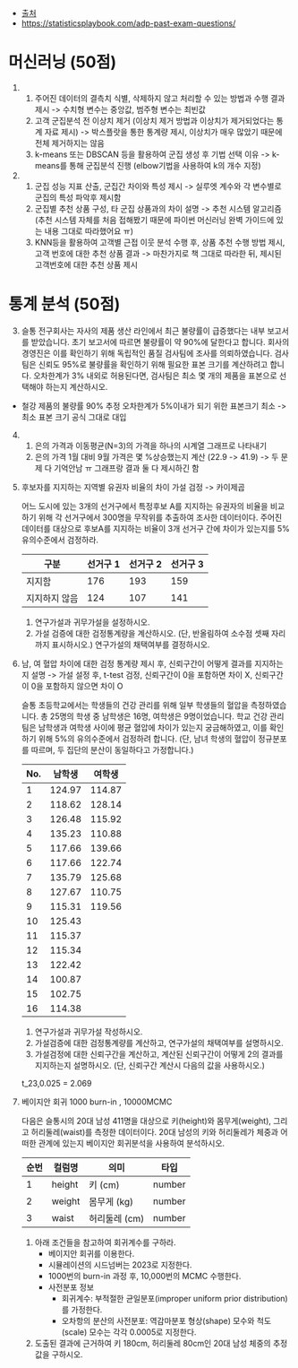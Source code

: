 - [출처](https://suhye.tistory.com/m/entry/%EC%A0%9C-26%ED%9A%8C-ADP-%EC%8B%A4%EA%B8%B0-%EB%B3%B5%EC%9B%90220925)
- <https://statisticsplaybook.com/adp-past-exam-questions/>

# 머신러닝 (50점)
1. 
    1. 주어진 데이터의 결측치 식별, 삭제하지 않고 처리할 수 있는 방법과 수행 결과 제시
        -> 수치형 변수는 중앙값, 범주형 변수는 최빈값
    2. 고객 군집분석 전 이상치 제거 (이상치 제거 방법과 이상치가 제거되었다는 통계 자료 제시)
        -> 박스플랏을 통한 통계량 제시, 이상치가 매우 많았기 때문에 전체 제거하지는 않음
    3. k-means 또는 DBSCAN 등을 활용하여 군집 생성 후 기법 선택 이유
        -> k-means를 통해 군집분석 진행 (elbow기법을 사용하여 k의 개수 지정)
2. 
    1. 군집 성능 지표 산출, 군집간 차이와 특성 제시
        -> 실루엣 계수와 각 변수별로 군집의 특성 파악후 제시함
    2. 군집별 추천 상품 구성, 타 군집 상품과의 차이 설명
        -> 추천 시스템 알고리즘(추천 시스템 자체를 처음 접해봤기 때문에 파이썬 머신러닝 완벽 가이드에 있는 내용 그대로 따라했어요 ㅠ)
    3. KNN등을 활용하여 고객별 근접 이웃 분석 수행 후, 상품 추천 수행 방법 제시, 고객 번호에 대한 추천 상품 결과 
        -> 마찬가지로 책 그대로 따라한 뒤, 제시된 고객번호에 대한 추천 상품 제시

# 통계 분석 (50점)
3. 슬통 전구회사는 자사의 제품 생산 라인에서 최근 불량률이 급증했다는 내부 보고서를 받았습니다. 초기 보고서에 따르면 불량률이 약 90%에 달한다고 합니다. 회사의 경영진은 이를 확인하기 위해 독립적인 품질 검사팀에 조사를 의뢰하였습니다. 검사팀은 신뢰도 95%로 불량률을 확인하기 위해 필요한 표본 크기를 계산하려고 합니다. 오차한계가 3% 내외로 허용된다면, 검사팀은 최소 몇 개의 제품을 표본으로 선택해야 하는지 계산하시오.
- 철강 제품의 불량률 90% 추정 오차한계가 5%이내가 되기 위한 표본크기 최소
    -> 최소 표본 크기 공식 그대로 대입
4. 
    1. 은의 가격과 이동평균(N=3)의 가격을 하나의 시계열 그래프로 나타내기
    2. 은의 가격 1월 대비 9월 가격은 몇 %상승했는지 계산 (22.9 -> 41.9)
        -> 두 문제 다 기억안남 ㅠ 그래프랑 결과 둘 다 제시하긴 함
5. 후보자를 지지하는 지역별 유권자 비율의 차이 가설 검정
    -> 카이제곱

    어느 도시에 있는 3개의 선거구에서 특정후보 A를 지지하는 유권자의 비율을 비교하기 위해 각 선거구에서 300명을 무작위를 추출하여 조사한 데이터이다. 주어진 데이터를 대상으로 후보A를 지지하는 비율이 3개 선거구 간에 차이가 있는지를 5% 유의수준에서 검정하라.

    | 구분         | 선거구 1 | 선거구 2 | 선거구 3 |
    |--------------|----------|----------|----------|
    | 지지함       | 176      | 193      | 159      |
    | 지지하지 않음 | 124      | 107      | 141      |

    1. 연구가설과 귀무가설을 설정하시오.
    2. 가설 검증에 대한 검정통계량을 계산하시오. (단, 반올림하여 소수점 셋째 자리까지 표시하시오.) 연구가설의 채택여부를 결정하시오.

6. 남, 여 혈압 차이에 대한 검정 통계량 제시 후, 신뢰구간이 어떻게 결과를 지지하는 지 설명
    -> 가설 설정 후, t-test 검정, 신뢰구간이 0을 포함하면 차이 X, 신뢰구간이 0을 포함하지 않으면 차이 O

    슬통 초등학교에서는 학생들의 건강 관리를 위해 일부 학생들의 혈압을 측정하였습니다. 총 25명의 학생 중 남학생은 16명, 여학생은 9명이었습니다. 학교 건강 관리팀은 남학생과 여학생 사이에 평균 혈압에 차이가 있는지 궁금해하였고, 이를 확인하기 위해 5%의 유의수준에서 검정하려 합니다. (단, 남녀 학생의 혈압이 정규분포를 따르며, 두 집단의 분산이 동일하다고 가정합니다.)

    | No. | 남학생  | 여학생  |
    |-----|---------|---------|
    | 1   | 124.97  | 114.87  |
    | 2   | 118.62  | 128.14  |
    | 3   | 126.48  | 115.92  |
    | 4   | 135.23  | 110.88  |
    | 5   | 117.66  | 139.66  |
    | 6   | 117.66  | 122.74  |
    | 7   | 135.79  | 125.68  |
    | 8   | 127.67  | 110.75  |
    | 9   | 115.31  | 119.56  |
    | 10  | 125.43  |         |
    | 11  | 115.37  |         |
    | 12  | 115.34  |         |
    | 13  | 122.42  |         |
    | 14  | 100.87  |         |
    | 15  | 102.75  |         |
    | 16  | 114.38  |         |

    1. 연구가설과 귀무가설 작성하시오.
    2. 가설검증에 대한 검정통계량를 계산하고, 연구가설의 채택여부를 설명하시오.
    3. 가설검정에 대한 신뢰구간을 계산하고, 계산된 신뢰구간이 어떻게 2의 결과를 지지하는지 설명하시오. (단, 신뢰구간 계산시 다음의 값을 사용하시오.)

    t_23,0.025 = 2.069


7. 베이지안 회귀 1000 burn-in , 10000MCMC

    다음은 슬통시의 20대 남성 411명을 대상으로 키(height)와 몸무게(weight), 그리고 허리둘레(waist)를 측정한 데이터이다. 20대 남성의 키와 허리둘레가 체중과 어떠한 관계에 있는지 베이지안 회귀분석을 사용하여 분석하시오.

    | 순번 | 컬럼명  | 의미           | 타입   |
    |------|---------|----------------|--------|
    | 1    | height  | 키 (cm)        | number |
    | 2    | weight  | 몸무게 (kg)    | number |
    | 3    | waist   | 허리둘레 (cm)  | number |

    1. 아래 조건들을 참고하여 회귀계수를 구하라.
        - 베이지안 회귀를 이용한다.
        - 시뮬레이션의 시드넘버는 2023로 지정한다.
        - 1000번의 burn-in 과정 후, 10,000번의 MCMC 수행한다.
        - 사전분포 정보
            - 회귀계수: 부적절한 균일분포(improper uniform prior distribution)를 가정한다.
            - 오차항의 분산의 사전분포: 역감마분포 형상(shape) 모수와 척도(scale) 모수는 각각 0.0005로 지정한다.
    2. 도출된 결과에 근거하여 키 180cm, 허리둘레 80cm인 20대 남성 체중의 추정값을 구하시오.